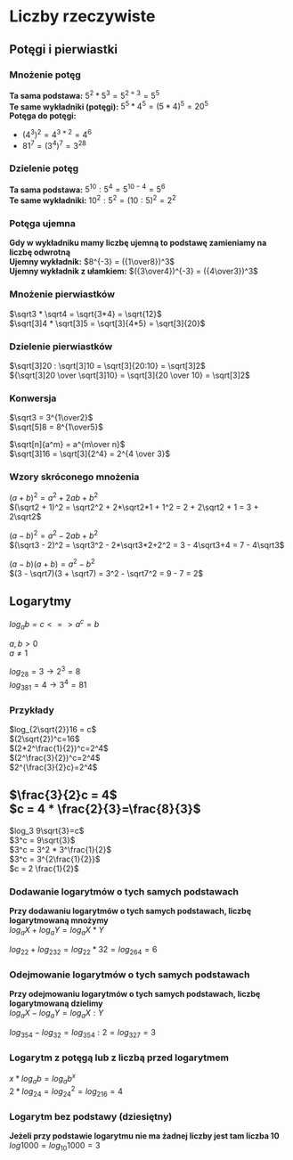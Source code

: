 # Liczby rzeczywiste
## Potęgi i pierwiastki
### Mnożenie potęg
**Ta sama podstawa:** $5^2 * 5^3 = 5^{2+3} = 5^5$  
**Te same wykładniki (potęgi):** $5^5 * 4^5 = (5*4)^5 = 20^5$  
**Potęga do potęgi:** 
- $(4^3)^2 = 4^{3*2} = 4^6$
- $81^7 = (3^4)^7 = 3^{28}$
### Dzielenie potęg
**Ta sama podstawa:** $5^{10} : 5^4 = 5^{10-4} = 5^6$  
**Te same wykładniki:** $10^2 : 5^2 = (10 : 5)^2 = 2^2$
### Potęga ujemna
**Gdy w wykładniku mamy liczbę ujemną to podstawę zamieniamy na liczbę odwrotną**  
**Ujemny wykładnik:** $8^{-3} = ({1\over8})^3$  
**Ujemny wykładnik z ułamkiem:** $({3\over4})^{-3} = ({4\over3})^3$  
### Mnożenie pierwiastków
$`\sqrt3 * \sqrt4 = \sqrt{3*4} = \sqrt{12}`$  
$`\sqrt[3]4 * \sqrt[3]5 = \sqrt[3]{4*5} = \sqrt[3]{20}`$  
### Dzielenie pierwiastków
$\sqrt[3]20 : \sqrt[3]10 = \sqrt[3]{20:10} = \sqrt[3]2$  
${\sqrt[3]20 \over \sqrt[3]10} = \sqrt[3]{20 \over 10} = \sqrt[3]2$
### Konwersja
$\sqrt3 = 3^{1\over2}$  
$\sqrt[5]8 = 8^{1\over5}$  

$`\sqrt[n]{a^m} = a^{m\over n}`$  
$`\sqrt[3]16 = \sqrt[3]{2^4} = 2^{4 \over 3}`$  
### Wzory skróconego mnożenia
$(a+b)^2 = a^2 + 2ab + b^2$  
$(\sqrt2 + 1)^2 = \sqrt2^2 + 2*\sqrt2*1 + 1^2 = 2 + 2\sqrt2 + 1 = 3 + 2\sqrt2$  

$(a - b)^2 = a^2 - 2ab + b^2$  
$(\sqrt3 - 2)^2 = \sqrt3^2 - 2*\sqrt3*2+2^2 = 3 - 4\sqrt3+4 = 7 - 4\sqrt3$  

$(a-b)(a+b) = a^2 - b^2$  
$(3 - \sqrt7)(3 + \sqrt7) = 3^2 - \sqrt7^2 = 9 - 7 = 2$  
## Logarytmy
$log_ab = c <=> a^c = b$  

$a, b > 0$  
$a \neq 1$  

$log_28=3\rightarrow 2^3=8$  
$log_381=4\rightarrow 3^4=81$  
### Przykłady
$log_{2\sqrt{2}}16 = c$  
$(2\sqrt{2})^c=16$  
$(2*2^\frac{1}{2})^c=2^4$  
$(2^\frac{3}{2})^c=2^4$  
$2^{\frac{3}{2}c}=2^4$  

$\frac{3}{2}c = 4$  
$c = 4 * \frac{2}{3}=\frac{8}{3}$  
---
$log_3 9\sqrt{3}=c$  
$3^c = 9\sqrt{3}$  
$3^c = 3^2 * 3^\frac{1}{2}$  
$3^c = 3^{2\frac{1}{2}}$  
$c = 2 \frac{1}{2}$
### Dodawanie logarytmów o tych samych podstawach
**Przy dodawaniu logarytmów o tych samych podstawach, liczbę logarytmowaną mnożymy**  
$log_aX+log_aY=log_aX*Y$  

$log_22+log_232=log_22*32=log_264=6$  
### Odejmowanie logarytmów o tych samych podstawach
**Przy odejmowaniu logarytmów o tych samych podstawach, liczbę logarytmowaną dzielimy**  
$log_aX-log_aY=log_aX:Y$  

$log_354-log_32=log_354:2=log_327=3$  
### Logarytm z potęgą lub z liczbą przed logarytmem
$x*log_ab=log_ab^x$  
$2*log_24=log_24^2=log_216=4$  
### Logarytm bez podstawy (dziesiętny)
**Jeżeli przy podstawie logarytmu nie ma żadnej liczby jest tam liczba 10**  
$log1000=log_{10}1000=3$  
